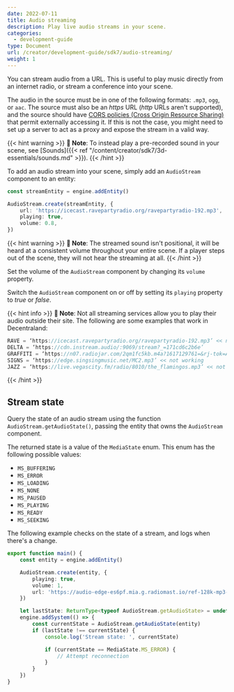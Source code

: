 ```yaml
---
date: 2022-07-11
title: Audio streaming
description: Play live audio streams in your scene.
categories:
  - development-guide
type: Document
url: /creator/development-guide/sdk7/audio-streaming/
weight: 1
---
```


You can stream audio from a URL. This is useful to play music directly from an internet radio, or stream a conference into your scene.

The audio in the source must be in one of the following formats: `.mp3`, `ogg`, or `aac`. The source must also be an _https_ URL (_http_ URLs aren't supported), and the source should have [CORS policies (Cross Origin Resource Sharing)](https://en.wikipedia.org/wiki/Cross-origin_resource_sharing) that permit externally accessing it. If this is not the case, you might need to set up a server to act as a proxy and expose the stream in a valid way.

{{< hint warning >}}
**📔 Note**: To instead play a pre-recorded sound in your scene, see [Sounds]({{< ref "/content/creator/sdk7/3d-essentials/sounds.md" >}}).
{{< /hint >}}

To add an audio stream into your scene, simply add an `AudioStream` component to an entity:

```ts
const streamEntity = engine.addEntity()

AudioStream.create(streamEntity, {
	url: 'https://icecast.ravepartyradio.org/ravepartyradio-192.mp3',
	playing: true,
	volume: 0.8,
})
```

{{< hint warning >}}
**📔 Note**: The streamed sound isn't positional, it will be heard at a consistent volume throughout your entire scene. If a player steps out of the scene, they will not hear the streaming at all.
{{< /hint >}}

Set the volume of the `AudioStream` component by changing its `volume` property.

Switch the `AudioStream` component on or off by setting its `playing` property to _true_ or _false_.

{{< hint info >}}
**📔 Note**:
Not all streaming services allow you to play their audio outside their site. The following are some examples that work in Decentraland:

```ts
RAVE = ‘https://icecast.ravepartyradio.org/ravepartyradio-192.mp3’ << not working
DELTA = ‘https://cdn.instream.audio/:9069/stream?_=171cd6c2b6e’
GRAFFITI = ‘https://n07.radiojar.com/2qm1fc5kb.m4a?1617129761=&rj-tok=AAABeIR7VqwAilDFeUM39SDjmw&rj-ttl=5’
SIGNS = ‘https://edge.singsingmusic.net/MC2.mp3’ << not working
JAZZ = ‘https://live.vegascity.fm/radio/8010/the_flamingos.mp3’ << not working
```

{{< /hint >}}

## Stream state

Query the state of an audio stream using the function `AudioStream.getAudioState()`, passing the entity that owns the `AudioStream` component.

The returned state is a value of the `MediaState` enum. This enum has the following possible values:

- `MS_BUFFERING`
- `MS_ERROR`
- `MS_LOADING`
- `MS_NONE`
- `MS_PAUSED`
- `MS_PLAYING`
- `MS_READY`
- `MS_SEEKING`

The following example checks on the state of a stream, and logs when there's a change.

```ts
export function main() {
	const entity = engine.addEntity()

	AudioStream.create(entity, {
		playing: true,
		volume: 1,
		url: 'https://audio-edge-es6pf.mia.g.radiomast.io/ref-128k-mp3-stereo',
	})

	let lastState: ReturnType<typeof AudioStream.getAudioState> = undefined
	engine.addSystem(() => {
		const currentState = AudioStream.getAudioState(entity)
		if (lastState !== currentState) {
			console.log('Stream state: ', currentState)

			if (currentState == MediaState.MS_ERROR) {
				// Attempt reconnection
			}
		}
	})
}
```
